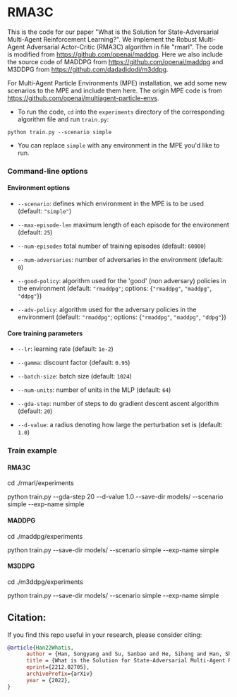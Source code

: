 # RMA3C
This is the code for our paper "What is the Solution for State-Adversarial Multi-Agent Reinforcement Learning?". We implement the Robust Multi-Agent Adversarial Actor-Critic (RMA3C) algorithm in file "rmarl". The code is modified from https://github.com/openai/maddpg. Here we also include the source code of MADDPG from https://github.com/openai/maddpg and M3DDPG from https://github.com/dadadidodi/m3ddpg.

For Multi-Agent Particle Environments (MPE) installation, we add some new scenarios to the MPE and include them here. The origin MPE code is from https://github.com/openai/multiagent-particle-envs.

- To run the code, `cd` into the `experiments` directory of the corresponding algorithm file and run `train.py`:

``python train.py --scenario simple``

- You can replace `simple` with any environment in the MPE you'd like to run.

### Command-line options

#### Environment options

- `--scenario`: defines which environment in the MPE is to be used (default: `"simple"`)

- `--max-episode-len` maximum length of each episode for the environment (default: `25`)

- `--num-episodes` total number of training episodes (default: `60000`)

- `--num-adversaries`: number of adversaries in the environment (default: `0`)

- `--good-policy`: algorithm used for the 'good' (non adversary) policies in the environment
(default: `"rmaddpg"`; options: {`"rmaddpg"`, `"maddpg"`, `"ddpg"`})

- `--adv-policy`: algorithm used for the adversary policies in the environment
(default: `"rmaddpg"`; options: {`"rmaddpg"`, `"maddpg"`, `"ddpg"`})

#### Core training parameters

- `--lr`: learning rate (default: `1e-2`)

- `--gamma`: discount factor (default: `0.95`)

- `--batch-size`: batch size (default: `1024`)

- `--num-units`: number of units in the MLP (default: `64`)

- `--gda-step`: number of steps to do gradient descent ascent algorithm (default: `20`)

- `--d-value`: a radius denoting how large the perturbation set is (default: `1.0`)

### Train example

#### RMA3C
cd ./rmarl/experiments

python train.py --gda-step 20 --d-value 1.0  --save-dir models/ --scenario simple --exp-name simple

#### MADDPG
cd ./maddpg/experiments

python train.py --save-dir models/ --scenario simple --exp-name simple

#### M3DDPG
cd ./m3ddpg/experiments

python train.py --save-dir models/ --scenario simple --exp-name simple

## Citation:
If you find this repo useful in your research, please consider citing:
```bibtex
@article{Han22Whatis,
      author = {Han, Songyang and Su, Sanbao and He, Sihong and Han, Shuo and Yang, Haizhao and Miao, Fei},
      title = {What is the Solution for State-Adversarial Multi-Agent Reinforcement Learning?},
      eprint={2212.02705},
      archivePrefix={arXiv}
      year = {2022},
}
```
